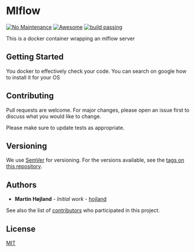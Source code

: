 # Mlflow

[![No Maintenance](http://unmaintained.tech/badge.svg)](http://unmaintained.tech/)
[![Awesome](https://cdn.rawgit.com/sindresorhus/awesome/d7305f38d29fed78fa85652e3a63e154dd8e8829/media/badge.svg)](https://github.com/sindresorhus/awesome)
[![build passing](https://img.shields.io/static/v1?label=build&message=passing&color=green)](https://github.com/nuuday/bert_email_router)

This is a docker container wrapping an mlflow server

## Getting Started

You docker to effectively check your code. You can search on google how to install it for your OS

## Contributing
Pull requests are welcome. For major changes, please open an issue first to discuss what you would like to change.

Please make sure to update tests as appropriate.

## Versioning

We use [SemVer](http://semver.org/) for versioning. For the versions available, see the [tags on this repository](https://github.com/hojland/project/tags). 

## Authors

* **Martin Højland** - *Initial work* - [hojland](https://github.com/Hojland)

See also the list of [contributors](https://github.com/hojland/project/contributors) who participated in this project.

## License
[MIT](https://choosealicense.com/licenses/mit/)